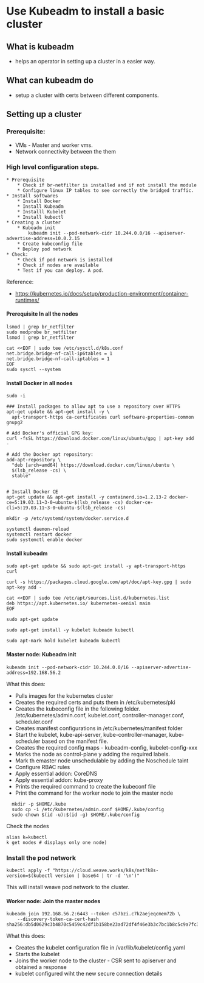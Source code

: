 

# Use Kubeadm to install a basic cluster

## What is kubeadm
- helps an operator in setting up a cluster in a easier way.  

## What can kubeadm do
- setup a cluster with certs between different components. 


## Setting up a cluster

### Prerequisite:
- VMs - Master and worker vms. 
- Network connectivity between the them

### High level configuration steps. 
```text
* Prerequisite
    * Check if br-netfilter is installed and if not install the module
    * Configure linux IP tables to see correctly the bridged traffic. 
* Install softwares
    * Install Docker
    * Install Kubeadm
    * Installl Kubelet
    * Install kubectl
* Creating a cluster
    * Kubeadm init
		kubeadm init --pod-network-cidr 10.244.0.0/16 --apiserver-advertise-address=10.0.2.15
    * Create kubeconfig file
    * Deploy pod network
* Check:
    * Check if pod network is installed
    * Check if nodes are available
    * Test if you can deploy. A pod. 
```
Reference: 
- https://kubernetes.io/docs/setup/production-environment/container-runtimes/

#### Prerequisite In all the nodes
```shell script
lsmod | grep br_netfilter
sudo modprobe br_netfilter
lsmod | grep br_netfilter

cat <<EOF | sudo tee /etc/sysctl.d/k8s.conf
net.bridge.bridge-nf-call-ip6tables = 1
net.bridge.bridge-nf-call-iptables = 1
EOF
sudo sysctl --system

```
#### Install Docker in all nodes
```shell script
sudo -i

### Install packages to allow apt to use a repository over HTTPS
apt-get update && apt-get install -y \
  apt-transport-https ca-certificates curl software-properties-common gnupg2

# Add Docker's official GPG key:
curl -fsSL https://download.docker.com/linux/ubuntu/gpg | apt-key add -

# Add the Docker apt repository:
add-apt-repository \
  "deb [arch=amd64] https://download.docker.com/linux/ubuntu \
  $(lsb_release -cs) \
  stable"


# Install Docker CE
apt-get update && apt-get install -y containerd.io=1.2.13-2 docker-ce=5:19.03.11~3-0~ubuntu-$(lsb_release -cs) docker-ce-cli=5:19.03.11~3-0~ubuntu-$(lsb_release -cs)

mkdir -p /etc/systemd/system/docker.service.d

systemctl daemon-reload
systemctl restart docker
sudo systemctl enable docker
```

#### Install kubeadm
```shell script
sudo apt-get update && sudo apt-get install -y apt-transport-https curl

curl -s https://packages.cloud.google.com/apt/doc/apt-key.gpg | sudo apt-key add -

cat <<EOF | sudo tee /etc/apt/sources.list.d/kubernetes.list
deb https://apt.kubernetes.io/ kubernetes-xenial main
EOF

sudo apt-get update

sudo apt-get install -y kubelet kubeadm kubectl

sudo apt-mark hold kubelet kubeadm kubectl

```

#### Master node: Kubeadm init

```shell script
kubeadm init --pod-network-cidr 10.244.0.0/16 --apiserver-advertise-address=192.168.56.2

```
What this does:
- Pulls images for the kubernetes cluster
- Creates the required certs and puts them in /etc/kubernetes/pki
- Creates the kubeconfig file in the following folder. 
  /etc/kubernetes/admin.conf, kubelet.conf, controller-manager.conf, scheduler.conf
- Creates manifest configurations in /etc/kubernetes/manifest folder
- Start the kubelet, kube-api-server, kube-controller-manager, kube-scheduler based on the manifest file. 
- Creates the required config maps - kubeadm-config, kubelet-config-xxx
- Marks the node as control-plane y adding the required labels. 
- Mark th emaster node unschedulable by adding the Noschedule taint
- Configure RBAC rules
- Apply essential addon: CoreDNS
- Apply essential addon: kube-proxy
- Prints the required command to create the kubeconf file
- Print the command for the worker node to join the master node

```shell script
  mkdir -p $HOME/.kube
  sudo cp -i /etc/kubernetes/admin.conf $HOME/.kube/config
  sudo chown $(id -u):$(id -g) $HOME/.kube/config

```
Check the nodes
```shell script
alias k=kubectl
k get nodes # displays only one node)

```

### Install the pod network
```shell script
kubectl apply -f "https://cloud.weave.works/k8s/net?k8s-version=$(kubectl version | base64 | tr -d '\n')"

```
This will install weave pod network to the cluster. 

#### Worker node: Join the master nodes
```shell script
kubeadm join 192.168.56.2:6443 --token c57bzi.c7k2aejeqcmem72b \
    --discovery-token-ca-cert-hash sha256:db5d0629c3b4870c5459c42df1b158be23ad72df4f46e3b3c7bc1b8c5c9a7fc3
```

What this does:
- Creates the kubelet configuration file in /var/lib/kubelet/config.yaml
- Starts the kubelet
- Joins the worker node to the cluster - CSR sent to apiserver and obtained a response
- kubelet configured wiht the new secure connection details

